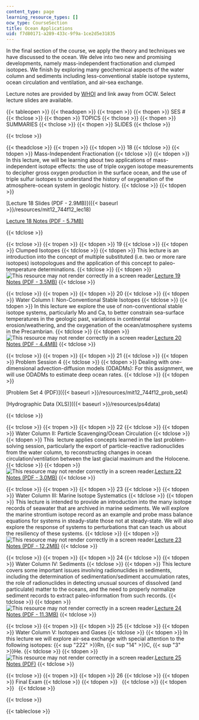 ```yaml
---
content_type: page
learning_resource_types: []
ocw_type: CourseSection
title: Ocean Applications
uid: f7d80171-a289-433c-9f9a-1ce2d5e31835
---
```


In the final section of the course, we apply the theory and techniques we have discussed to the ocean. We delve into two new and promising developments, namely mass-independent fractionation and clumped isotopes. We finish by exploring many geochemical aspects of the water column and sediments including less-conventional stable isotope systems, ocean circulation and ventilation, and air-sea exchange.

Lecture notes are provided by [WHOI](http://www.whoi.edu/) and link away from OCW. Select lecture slides are available.

{{< tableopen >}}
{{< theadopen >}}
{{< tropen >}}
{{< thopen >}}
SES #
{{< thclose >}}
{{< thopen >}}
TOPICS
{{< thclose >}}
{{< thopen >}}
SUMMARIES
{{< thclose >}}
{{< thopen >}}
SLIDES
{{< thclose >}}

{{< trclose >}}

{{< theadclose >}}
{{< tropen >}}
{{< tdopen >}}
18
{{< tdclose >}}
{{< tdopen >}}
Mass-Independent Fractionation
{{< tdclose >}}
{{< tdopen >}}
In this lecture, we will be learning about two applications of mass-independent isotope effects: the use of triple oxygen isotope measurements to decipher gross oxygen production in the surface ocean, and the use of triple sulfur isotopes to understand the history of oxygenation of the atmosphere-ocean system in geologic history.
{{< tdclose >}}
{{< tdopen >}}


[Lecture 18 Slides (PDF - 2.9MB)]({{< baseurl >}}/resources/mit12_744f12_lec18)

[Lecture 18 Notes (PDF - 5.7MB)](http://www.whoi.edu/fileserver.do?id=138804&pt=2&p=146989)


{{< tdclose >}}

{{< trclose >}}
{{< tropen >}}
{{< tdopen >}}
19
{{< tdclose >}}
{{< tdopen >}}
Clumped Isotopes
{{< tdclose >}}
{{< tdopen >}}
This lecture is an introduction into the concept of multiple substituted (i.e. two or more rare isotopes) isotopologues and the application of this concept to paleo-temperature determinations.
{{< tdclose >}}
{{< tdopen >}}
![This resource may not render correctly in a screen reader.](/images/inacessible.gif)[Lecture 19 Notes (PDF - 3.5MB)](http://www.whoi.edu/fileserver.do?id=139864&pt=2&p=146989)
{{< tdclose >}}

{{< trclose >}}
{{< tropen >}}
{{< tdopen >}}
20
{{< tdclose >}}
{{< tdopen >}}
Water Column I: Non-Conventional Stable Isotopes
{{< tdclose >}}
{{< tdopen >}}
In this lecture we explore the use of non-conventional stable isotope systems, particularly Mo and Ca, to better constrain sea-surface temperatures in the geologic past, variations in continental erosion/weathering, and the oxygenation of the ocean/atmosphere systems in the Precambrian.
{{< tdclose >}}
{{< tdopen >}}
![This resource may not render correctly in a screen reader.](/images/inacessible.gif)[Lecture 20 Notes (PDF - 4.4MB)](http://www.whoi.edu/fileserver.do?id=140344&pt=2&p=146989)
{{< tdclose >}}

{{< trclose >}}
{{< tropen >}}
{{< tdopen >}}
21
{{< tdclose >}}
{{< tdopen >}}
Problem Session 4
{{< tdclose >}}
{{< tdopen >}}
Dealing with one-dimensional advection-diffusion models (ODADMs): For this assignment, we will use ODADMs to estimate deep ocean rates.
{{< tdclose >}}
{{< tdopen >}}


[Problem Set 4 (PDF)]({{< baseurl >}}/resources/mit12_744f12_prob_set4)

[Hydrographic Data (XLS)]({{< baseurl >}}/resources/ps4data)


{{< tdclose >}}

{{< trclose >}}
{{< tropen >}}
{{< tdopen >}}
22
{{< tdclose >}}
{{< tdopen >}}
Water Column II: Particle Scavenging/Ocean Circulation
{{< tdclose >}}
{{< tdopen >}}
This  lecture applies concepts learned in the last problem-solving session, particularly the export of particle-reactive radionuclides from the water column, to reconstructing changes in ocean circulation/ventilation between the last glacial maximum and the Holocene.
{{< tdclose >}}
{{< tdopen >}}
![This resource may not render correctly in a screen reader.](/images/inacessible.gif)[Lecture 22 Notes (PDF - 3.0MB)](http://www.whoi.edu/fileserver.do?id=141205&pt=2&p=146989)
{{< tdclose >}}

{{< trclose >}}
{{< tropen >}}
{{< tdopen >}}
23
{{< tdclose >}}
{{< tdopen >}}
Water Column III: Marine Isotope Systematics
{{< tdclose >}}
{{< tdopen >}}
This lecture is intended to provide an introduction into the many isotope records of seawater that are archived in marine sediments. We will explore the marine strontium isotope record as an example and probe mass balance equations for systems in steady-state those not at steady-state. We will also explore the response of systems to perturbations that can teach us about the resiliency of these systems.
{{< tdclose >}}
{{< tdopen >}}
![This resource may not render correctly in a screen reader.](/images/inacessible.gif)[Lecture 23 Notes (PDF - 12.2MB)](http://www.whoi.edu/fileserver.do?id=141444&pt=2&p=146989)
{{< tdclose >}}

{{< trclose >}}
{{< tropen >}}
{{< tdopen >}}
24
{{< tdclose >}}
{{< tdopen >}}
Water Column IV: Sediments
{{< tdclose >}}
{{< tdopen >}}
This lecture covers some important issues involving radionuclides in sediments, including the determination of sedimentation/sediment accumulation rates, the role of radionuclides in detecting unusual sources of dissolved (and particulate) matter to the oceans, and the need to properly normalize sediment records to extract paleo-information from such records.
{{< tdclose >}}
{{< tdopen >}}
![This resource may not render correctly in a screen reader.](/images/inacessible.gif)[Lecture 24 Notes (PDF - 11.3MB)](http://www.whoi.edu/fileserver.do?id=142144&pt=2&p=146989)
{{< tdclose >}}

{{< trclose >}}
{{< tropen >}}
{{< tdopen >}}
25
{{< tdclose >}}
{{< tdopen >}}
Water Column V: Isotopes and Gases
{{< tdclose >}}
{{< tdopen >}}
In this lecture we will explore air-sea exchange with special attention to the following isotopes: {{< sup "222" >}}Rn, {{< sup "14" >}}C, {{< sup "3" >}}He.
{{< tdclose >}}
{{< tdopen >}}
![This resource may not render correctly in a screen reader.](/images/inacessible.gif)[Lecture 25 Notes (PDF)](http://www.whoi.edu/fileserver.do?id=142324&pt=2&p=146989)
{{< tdclose >}}

{{< trclose >}}
{{< tropen >}}
{{< tdopen >}}
26
{{< tdclose >}}
{{< tdopen >}}
Final Exam
{{< tdclose >}}
{{< tdopen >}}
 
{{< tdclose >}}
{{< tdopen >}}
 
{{< tdclose >}}

{{< trclose >}}

{{< tableclose >}}
